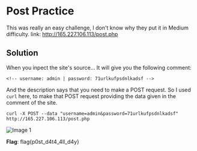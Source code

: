 # Post Practice

This was really an easy challenge, I don't know why they put it in Medium difficulty. link: http://165.227.106.113/post.php

## Solution

When you inpect the site's source... It will give you the following comment:

```<!-- username: admin | password: 71urlkufpsdnlkadsf -->```

And the description says that you need to make a POST request. So I used ```curl``` here, to make that POST request providing the data given in the comment of the site.

```curl -X POST --data "username=admin&password=71urlkufpsdnlkadsf" http://165.227.106.113/post.php```

![Image 1]()

__Flag__: flag{p0st_d4t4_4ll_d4y}
